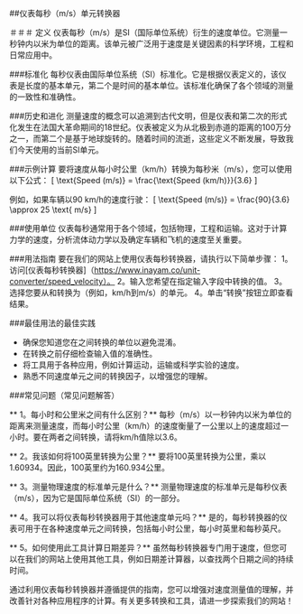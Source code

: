 ##仪表每秒（m/s）单元转换器

＃＃＃ 定义
仪表每秒（m/s）是SI（国际单位系统）衍生的速度单位。它测量一秒钟内以米为单位的距离。该单元被广泛用于速度是关键因素的科学环境，工程和日常应用中。

###标准化
每秒仪表由国际单位系统（SI）标准化。它是根据仪表定义的，该仪表是长度的基本单元，第二个是时间的基本单位。该标准化确保了各个领域的测量的一致性和准确性。

###历史和进化
测量速度的概念可以追溯到古代文明，但是仪表和第二次的形式化发生在法国大革命期间的18世纪。仪表被定义为从北极到赤道的距离的100万分之一，而第二个是基于地球旋转的。随着时间的流逝，这些定义不断发展，导致我们今天使用的当前SI单元。

###示例计算
要将速度从每小时公里（km/h）转换为每秒米（m/s），您可以使用以下公式：
\[ \text{Speed (m/s)} = \frac{\text{Speed (km/h)}}{3.6} \]

例如，如果车辆以90 km/h的速度行驶：
\[ \text{Speed (m/s)} = \frac{90}{3.6} \approx 25 \text{ m/s} \]

###使用单位
仪表每秒通常用于各个领域，包括物理，工程和运输。这对于计算力学的速度，分析流体动力学以及确定车辆和飞机的速度至关重要。

###用法指南
要在我们的网站上使用仪表每秒转换器，请执行以下简单步骤：
1。访问[仪表每秒转换器]（https://www.inayam.co/unit-converter/speed_velocity）。
2。输入您希望在指定输入字段中转换的值。
3。选择您要从和转换为（例如，km/h到m/s）的单元。
4。单击“转换”按钮立即查看结果。

###最佳用法的最佳实践
- 确保您知道您在之间转换的单位以避免混淆。
- 在转换之前仔细检查输入值的准确性。
- 将工具用于各种应用，例如计算运动，运输或科学实验的速度。
- 熟悉不同速度单元之间的转换因子，以增强您的理解。

###常见问题（常见问题解答）

** 1。每小时和公里米之间有什么区别？**
每秒（m/s）以一秒钟内以米为单位的距离来测量速度，而每小时公里（km/h）的速度衡量了一公里以上的速度超过一小时。要在两者之间转换，请将km/h值除以3.6。

** 2。我该如何将100英里转换为公里？**
要将100英里转换为公里，乘以1.60934。因此，100英里约为160.934公里。

** 3。测量物理速度的标准单元是什么？**
测量物理速度的标准单元是每秒仪表（m/s），因为它是国际单位系统（SI）的一部分。

** 4。我可以将仪表每秒转换器用于其他速度单元吗？**
是的，每秒转换器的仪表可用于在各种速度单元之间转换，包括每小时公里，每小时英里和每秒英尺。

** 5。如何使用此工具计算日期差异？**
虽然每秒转换器专门用于速度，但您可以在我们的网站上使用其他工具，例如日期差计算器，以查找两个日期之间的持续时间。

通过利用仪表每秒转换器并遵循提供的指南，您可以增强对速度测量值的理解，并改善针对各种应用程序的计算。有关更多转换和工具，请进一步探索我们的网站！